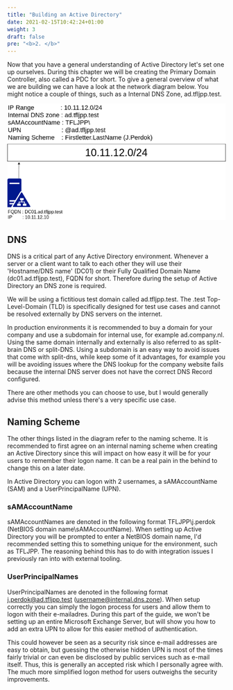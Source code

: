 ```yaml
---
title: "Building an Active Directory"
date: 2021-02-15T10:42:24+01:00
weight: 3
draft: false
pre: "<b>2. </b>"
---
```


Now that you have a general understanding of Active Directory let's set one up ourselves. During this chapter we will be creating the Primary Domain Controller, also called a PDC for short. To give a general overview of what we are building we can have a look at the network diagram below. You might notice a couple of things, such as a Internal DNS Zone, ad.tfljpp.test.

![](tfljpp.png)

## DNS

DNS is a critical part of any Active Directory environment. Whenever a server or a client want to talk to each other they will use their 'Hostname/DNS name' (DC01) or their Fully Qualified Domain Name (dc01.ad.tfljpp.test), FQDN for short. Therefore during the setup of Active Directory an DNS zone is required.

We will be using a fictitious test domain called ad.tfljpp.test. The .test Top-Level-Domain (TLD) is specifically designed for test use cases and cannot be resolved externally by DNS servers on the internet.

In production environments it is recommended to buy a domain for your company and use a subdomain for internal use, for example ad.company.nl. Using the same domain internally and externally is also referred to as split-brain DNS or split-DNS. Using a subdomain is an easy way to avoid issues that come with split-dns, while keep some of it advantages, for example you will be avoiding issues where the DNS lookup for the company website fails because the internal DNS server does not have the correct DNS Record configured.

There are other methods you can choose to use, but I would generally advise this method unless there's a very specific use case.

## Naming Scheme

The other things listed in the diagram refer to the naming scheme. It is recommended to first agree on an internal naming scheme when creating an Active Directory since this will impact on how easy it will be for your users to remember their logon name. It can be a real pain in the behind to change this on a later date.

In Active Directory you can logon with 2 usernames, a sAMAccountName (SAM) and a UserPrincipalName (UPN).

### sAMAccountName

sAMAccountNames are denoted in the following format TFLJPP\j.perdok (NetBIOS domain name\sAMAccountName). When setting up Active Directory you will be prompted to enter a NetBIOS domain name, I'd recommended setting this to something unique for the environment, such as TFLJPP. The reasoning behind this has to do with integration issues I previously ran into with external tooling.

### UserPrincipalNames

UserPrincipalNames are denoted in the following format j.perdok@ad.tfljpp.test (username@internal.dns.zone). When setup correctly you can simply the logon process for users and allow them to logon with their e-mailadres. During this part of the guide, we won't be setting up an entire Microsoft Exchange Server, but will show you how to add an extra UPN to allow for this easier method of authentication.

This could however be seen as a security risk since e-mail addresses are easy to obtain, but guessing the otherwise hidden UPN is most of the times fairly trivial or can even be disclosed by public services such as e-mail itself. Thus, this is generally an accepted risk which I personally agree with. The much more simplified logon method for users outweighs the security improvements.

